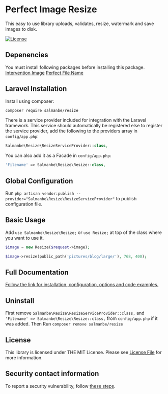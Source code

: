 Perfect Image Resize
====
This easy to use library uploads, validates, resize, watermark and save images to disk.

[![License](https://img.shields.io/github/license/salmanbe/resize)](https://github.com/salmanbe/resize/blob/master/LICENSE)

Depenencies
------------
You must install following packages before installing this package.
[Intervention Image](https://github.com/Intervention/image)
[Perfect File Name](https://github.com/salmanbe/filename)

Laravel Installation
-------
Install using composer:
```bash
composer require salmanbe/resize
```

There is a service provider included for integration with the Laravel framework. This service should automatically be registered else to register the service provider, add the following to the providers array in `config/app.php`:

```php
Salmanbe\Resize\ResizeServiceProvider::class,
```
You can also add it as a Facade in `config/app.php`:
```php
'Filename' => Salmanbe\Resize\Resize::class,
```
Global Configuration
-----
Run `php artisan vendor:publish --provider="Salmanbe\Resize\ResizeServiceProvider"` to publish configuration file.

Basic Usage
-----

Add `use Salmanbe\Resize\Resize;` or `use Resize;` at top of the class where you want to use it.

```php
$image = new Resize($request->image);
```
```php
$image->resize(public_path('pictures/blog/large/'), 768, 400);
```
Full Documentation
-----

[Follow the link for installation, configuration, options and code examples.](https://www.salman.be/api/resize)

Uninstall
-----
First remove `Salmanbe\Resize\ResizeServiceProvider::class,` and 
`'Filename' => Salmanbe\Resize\Resize::class,` from `config/app.php` if it was added.
Then Run `composer remove salmanbe/resize` 

## License

This library is licensed under THE MIT License. Please see [License File](https://github.com/salmanbe/resize/blob/master/LICENSE) for more information.

## Security contact information

To report a security vulnerability, follow [these steps](https://tidelift.com/security).